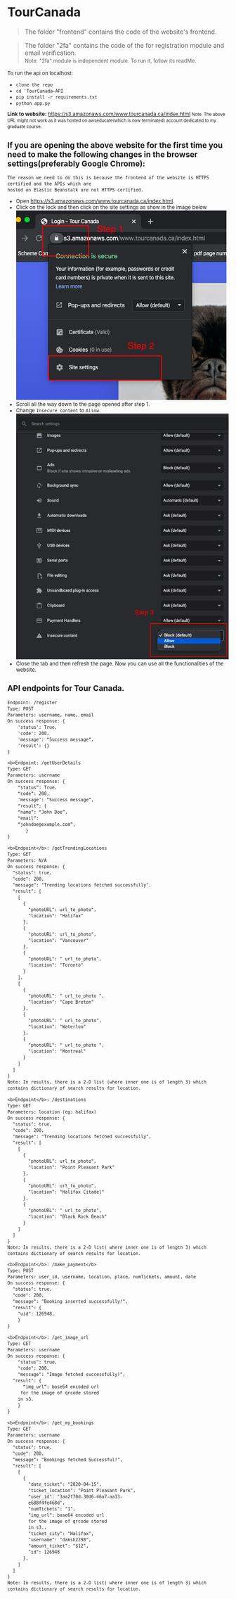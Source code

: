 # TourCanada

> The folder "frontend" contains the code of the website's frontend.
 
> The folder "2fa" contains the code of the for registration module and email verification.
><br><small>Note: "2fa" module is independent module. To run it, follow its readMe.

To run the api on localhost:
* `clone the repo`
* `cd 'TourCanada-API`
* `pip install -r requirements.txt`
* `python app.py`

<b>Link to website:</b> https://s3.amazonaws.com/www.tourcanada.ca/index.html
<small>Note: The above URL might not work as it was hosted on awseducate(which is now terminated) account dedicated to my graduate course.</small>

## If you are opening the above website for the first time you need to make the following changes in the browser settings(preferably Google Chrome):
```
The reason we need to do this is because the frontend of the website is HTTPS certified and the APIs which are 
hosted on Elastic Beanstalk are not HTTPS certified.
```
 * Open https://s3.amazonaws.com/www.tourcanada.ca/index.html.
 * Click on the lock and then click on the site settings as show in the image below
 ![Step 1 and 2](imgs/step1_2.png)
 * Scroll all the way down to the page opened after step 1.
 * Change `Insecure content` to `Allow`.
 ![Step 3](imgs/step3.png)
 * Close the tab and then refresh the page.
 Now you can use all the functionalities of the website.
 
 
## API endpoints for Tour Canada.

```
Endpoint: /register
Type: POST
Parameters: username, name, email
On success response: {
    'status': True,
    'code': 200,
    'message': “Success message”,
    'result': {}
}
```
```
<b>Endpoint: /getUserDetails
Type: GET
Parameters: username
On success response: {
    “status”: True,
    “code”: 200,
    'message': “Success message”,
    “result”: {
    “name”: “John Doe”, 
    “email”: 
    ”johndoe@example.com”,
       }
}
``` 
```
<b>Endpoint</b>: /getTrendingLocations
Type: GET
Parameters: N/A
On success response: {
  "status": true,
  "code": 200,
  "message": "Trending locations fetched successfully",
  "result": [
    [
      {
        "photoURL": url_to_photo",
        "location": "Halifax"
      },
      {
        "photoURL": url_to_photo",
        "location": "Vancouver"
      },
      {
        "photoURL": " url_to_photo",
        "location": "Toronto"
      }
    ],
    [
      {
        "photoURL": " url_to_photo ",
        "location": "Cape Breton"
      },
      {
        "photoURL": " url_to_photo",
        "location": "Waterloo"
      },
      {
        "photoURL": " url_to_photo ",
        "location": "Montreal"
      }
    ]
  ]
}
Note: In results, there is a 2-D list (where inner one is of length 3) which contains dictionary of search results for location.
```
```
<b>Endpoint</b>: /destinations
Type: GET
Parameters: location (eg: halifax)
On success response: {
  "status": true,
  "code": 200,
  "message": "Trending locations fetched successfully",
  "result": [
    [
      {
        "photoURL": url_to_photo",
        "location": "Point Pleasant Park"
      },
      {
        "photoURL": url_to_photo",
        "location": "Halifax Citadel"
      },
      {
        "photoURL": " url_to_photo",
        "location": "Black Rock Beach"
      }
    ]
  ]
}
Note: In results, there is a 2-D list( where inner one is of length 3) which contains dictionary of search results for location.
```
```
<b>Endpoint</b>: /make_payment</b>
Type: POST
Parameters: user_id, username, location, place, numTickets, amount, date
On success response: {
  "status": true,
  "code": 200,
  "message": "Booking inserted successfully!",
  "result": {
    "uid": 126948,
    }
}
```
```
<b>Endpoint</b>: /get_image_url
Type: GET
Parameters: username
On success response: {
    "status": true,
    "code": 200,
    "message": "Image fetched successfully!",
  "result": {
      “img_url”: base64 encoded url
     for the image of qrcode stored
    in s3.
    }
}
```
```
<b>Endpoint</b>: /get_my_bookings
Type: GET
Parameters: username
On success response: {
  "status": true,
  "code": 200,
  "message": "Bookings fetched Successful!",
  "result": [
    [
      {
        "date_ticket": "2020-04-15",
        "ticket_location": "Point Pleasant Park",
        "user_id": "3aa2f70d-30d6-46a7-aa13-
        e688f4fe468d",
        "numTickets": "1",
        "img_url": base64 encoded url
        for the image of qrcode stored
        in s3.,
        "ticket_city": "Halifax",
        "username": "daksh2298",
        "amount_ticket": "$12",
        "id": 126948
      },
    ]
  ]
}
Note: In results, there is a 2-D list( where inner one is of length 3) which contains dictionary of search results for location.
```
